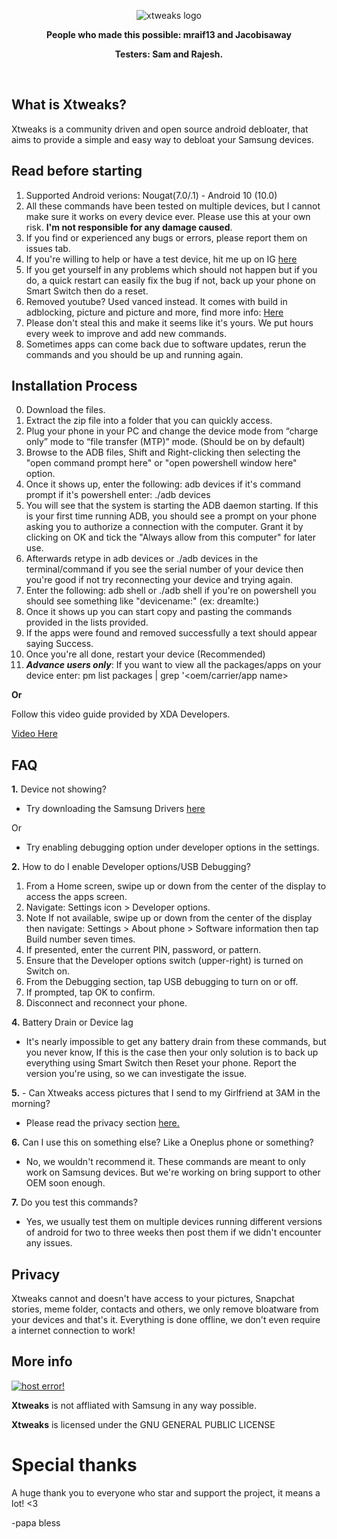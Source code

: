 <p align="center">
<img src="https://i.ibb.co/k2Qsxy6/New-Project-1.png" alt="xtweaks logo" border="0"></a>
</p>

<p align="center"><b>People who made this possible: mraif13 and Jacobisaway</b></p>
<p align="center"><b>Testers: Sam and Rajesh.</b></p></br>

## What is Xtweaks?
Xtweaks is a community driven and open source android debloater, that aims to provide a simple and easy way to debloat your Samsung devices. 

## Read before starting
1. Supported Android verions: Nougat(7.0/.1) - Android 10 (10.0) 
2. All these commands have been tested on multiple devices, but I cannot make sure it works on every device ever. Please use this at your own risk. <b>I'm not responsible for any damage caused</b>.
3. If you find or experienced any bugs or errors, please report them on issues tab.
4. If you're willing to help or have a test device, hit me up on IG <a href="https://instagram.com/mraif13">here</a>
5. If you get yourself in any problems which should not happen but if you do, a quick restart can easily fix the bug if not, back up your phone on Smart Switch then do a reset.
6. Removed youtube? Used vanced instead. It comes with build in adblocking, picture and picture and more, find more info: <a href="https://vanced.app/">Here</a> 
7. Please don't steal this and make it seems like it's yours. We put hours every week to improve and add new commands.
8. Sometimes apps can come back due to software updates, rerun the commands and you should be up and running again.


## Installation Process
0. Download the files.
1. Extract the zip file into a folder that you can quickly access. 
2. Plug your phone in your PC and change the device mode from “charge only” mode to “file transfer (MTP)” mode. (Should be on by default)
3. Browse to the ADB files, Shift and Right-clicking then selecting the "open command prompt here" or "open powershell window here" option.
4. Once it shows up, enter the following: adb devices if it's command prompt if it's powershell enter: ./adb devices
5. You will see that the system is starting the ADB daemon starting. If this is your first time running ADB, you should see a prompt on your phone asking you to authorize a connection with the computer. Grant it by clicking on OK and tick the "Always allow from this computer" for later use.
6. Afterwards retype in adb devices or ./adb devices in the terminal/command if you see  the serial number of your device then you're good if not try reconnecting your device and trying again.
7. Enter the following:  adb shell or ./adb shell if you're on powershell you should see something like "devicename:" (ex: dreamlte:)
8. Once it shows up you can start copy and pasting the commands provided in the lists provided.
9. If the apps were found and removed successfully a text should appear saying Success.
10. Once you're all done, restart your device (Recommended)
11. <b>*Advance users only*</b>: If you want to view all the packages/apps on your device enter: pm list packages | grep '<oem/carrier/app name> <br>

<b>Or</b> 

Follow this video guide provided by XDA Developers.

<a href="https://youtu.be/fAqmjU_EJ8g?t=174">Video Here</a>

## FAQ

<b>1.</b> Device not showing?
- Try downloading the Samsung Drivers <a href="https://d3unf4s5rp9dfh.cloudfront.net/Mobile_doc/SAMSUNG_USB_Driver_for_Mobile_Phones.exe">here</a>

Or

- Try enabling debugging option under developer options in the settings.

<b>2.</b> How to do I enable Developer options/USB Debugging?
1. From a Home screen, swipe up or down from the center of the display to access the apps screen.
2. Navigate: Settings icon > Developer options.
3. Note If not available, swipe up or down from the center of the display then navigate: Settings > About phone > Software information then tap Build number seven times.
4. If presented, enter the current PIN, password, or pattern.
5. Ensure that the Developer options switch (upper-right) is turned on Switch on.
6. From the Debugging section, tap USB debugging to turn on or off.
7. If prompted, tap OK to confirm.
8. Disconnect and reconnect your phone.

<b>4.</b> Battery Drain or Device lag
- It's nearly impossible to get any battery drain from these commands, but you never know, If this is the case then your only solution is to back up everything using Smart Switch then Reset your phone. Report the version you're using, so we can investigate the issue.

<b>5.</b> - Can Xtweaks access pictures that I send to my Girlfriend at 3AM in the morning?
- Please read the privacy section <a href="#privacy">here.</a>

<b>6.</b> Can I use this on something else? Like a Oneplus phone or something?
- No, we wouldn't recommend it. These commands are meant to only work on Samsung devices. But we're working on bring support to other OEM soon enough.

<b>7.</b> Do you test this commands? 
- Yes, we usually test them on multiple devices running different versions of android for two to three weeks then post them if we didn't encounter any issues.

## Privacy
Xtweaks cannot and doesn't have access to your pictures, Snapchat stories, meme folder, contacts and others, we only remove bloatware from your devices and that's it. Everything is done offline, we don't even require a internet connection to work!

## More info
<a href="https://paypal.me/raifs" target="_blank"><img src="https://www.paypalobjects.com/en_US/i/btn/btn_donateCC_LG.gif" alt="host error!"></a>

<b>Xtweaks</b> is not affliated with Samsung in any way possible.


<b>Xtweaks</b> is licensed under the
GNU GENERAL PUBLIC LICENSE</tr></table>

# Special thanks
A huge thank you to everyone who star and support the project, it means a lot! <3 

-papa bless
